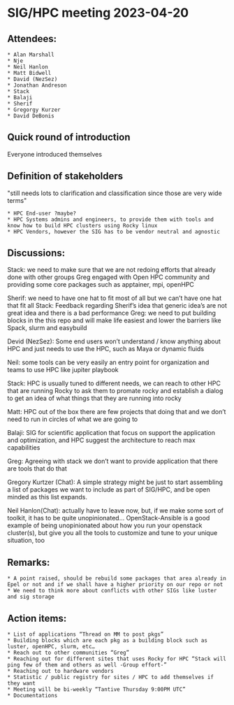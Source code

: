 # SIG/HPC meeting 2023-04-20

## Attendees:

    * Alan Marshall
    * Nje
    * Neil Hanlon
    * Matt Bidwell
    * David (NezSez)
    * Jonathan Andreson
    * Stack
    * Balaji
    * Sherif
    * Gregorgy Kurzer
    * David DeBonis


## Quick round of introduction

Everyone introduced themselves

## Definition of stakeholders

"still needs lots to clarification and classification since those are very wide terms"

    * HPC End-user ?maybe?
    * HPC Systems admins and engineers, to provide them with tools and know how to build HPC clusters using Rocky linux
    * HPC Vendors, however the SIG has to be vendor neutral and agnostic

## Discussions:

Stack: we need to make sure that we are not redoing efforts that already done with other groups
Greg engaged with Open HPC community and providing some core packages such as apptainer, mpi, openHPC

Sherif: we need to have one hat to fit most of all but we can’t have one hat that fit all
Stack: Feedback regarding Sherif’s idea that generic idea’s are not great idea and there is a bad performance
Greg: we need to put building blocks in the this repo and will make life easiest and lower the barriers like Spack, slurm and easybuild

Devid (NezSez): Some end users won’t understand / know anything about HPC and just needs to use the HPC, such as Maya or dynamic fluids

Neil: some tools can be very easily an entry point for organization and teams to use HPC like jupiter playbook

Stack: HPC is usually tuned to different needs, we can reach to other HPC that are running Rocky to ask them to promate rocky and establish a dialog to get an idea of what things that they are running into rocky

Matt: HPC out of the box there are few projects that doing that and we don’t need to run in circles of what we are going to 

Balaji: SIG for scientific application that focus on support the application and optimization, and HPC suggest the architecture  to reach max capabilities

Greg: Agreeing with stack we don’t want to provide application that there are tools that do that


Gregory Kurtzer (Chat):
A simple strategy might be just to start assembling a list of packages we want to include as part of SIG/HPC, and be open minded as this list expands.

Neil Hanlon(Chat):
actually have to leave now, but, if we make some sort of toolkit, it has to be quite unopinionated... OpenStack-Ansible is a good example of being unopinionated about how you run your openstack cluster(s), but give you all the tools to customize and tune to your unique situation, too

## Remarks:
    * A point raised, should be rebuild some packages that area already in Epel or not and if we shall have a higher priority on our repo or not
    * We need to think more about conflicts with other SIGs like luster and sig storage

## Action items:

    * List of applications “Thread on MM to post pkgs”
    * Building blocks which are each pkg as a building block such as luster, openHPC, slurm, etc…
    * Reach out to other communities “Greg”
    * Reaching out for different sites that uses Rocky for HPC “Stack will ping few of them and others as well -Group effort-”
    * Reaching out to hardware vendors
    * Statistic / public registry for sites / HPC to add themselves if they want
    * Meeting will be bi-weekly “Tantive Thursday 9:00PM UTC”
    * Documentations
